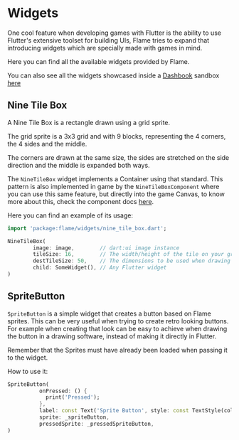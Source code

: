 # Widgets

One cool feature when developing games with Flutter is the ability to use Flutter's extensive toolset for building UIs, Flame tries to expand that introducing widgets which are specially made with games in mind.

Here you can find all the available widgets provided by Flame.

You can also see all the widgets showcased inside a [Dashbook](https://github.com/erickzanardo/dashbook) sandbox [here](./examples/widgets)

## Nine Tile Box

A Nine Tile Box is a rectangle drawn using a grid sprite.

The grid sprite is a 3x3 grid and with 9 blocks, representing the 4 corners, the 4 sides and the middle.

The corners are drawn at the same size, the sides are stretched on the side direction and the middle is expanded both ways.

The `NineTileBox` widget implements a Container using that standard. This pattern is also implemented in game by the `NineTileBoxComponent` where you can use this same feature, but directly into the game Canvas, to know more about this, check the component docs [here](./components.md#nine-tile-box-component).

Here you can find an example of its usage:

```dart
import 'package:flame/widgets/nine_tile_box.dart';

NineTileBox(
        image: image,        // dart:ui image instance
        tileSize: 16,        // The width/height of the tile on your grid image
        destTileSize: 50,    // The dimensions to be used when drawing the tile on the canvas
        child: SomeWidget(), // Any Flutter widget
)
```

## SpriteButton

`SpriteButton` is a simple widget that creates a button based on Flame sprites. This can be very useful when trying to create retro looking buttons. For example when creating that look can be easy to achieve when drawing the button in a drawing software, instead of making it directly in Flutter.

Remember that the Sprites must have already been loaded when passing it to the widget.

How to use it:

```dart
SpriteButton(
          onPressed: () {
            print('Pressed');
          },
          label: const Text('Sprite Button', style: const TextStyle(color: const Color(0xFF5D275D))),
          sprite: _spriteButton,
          pressedSprite: _pressedSpriteButton,
)
```
